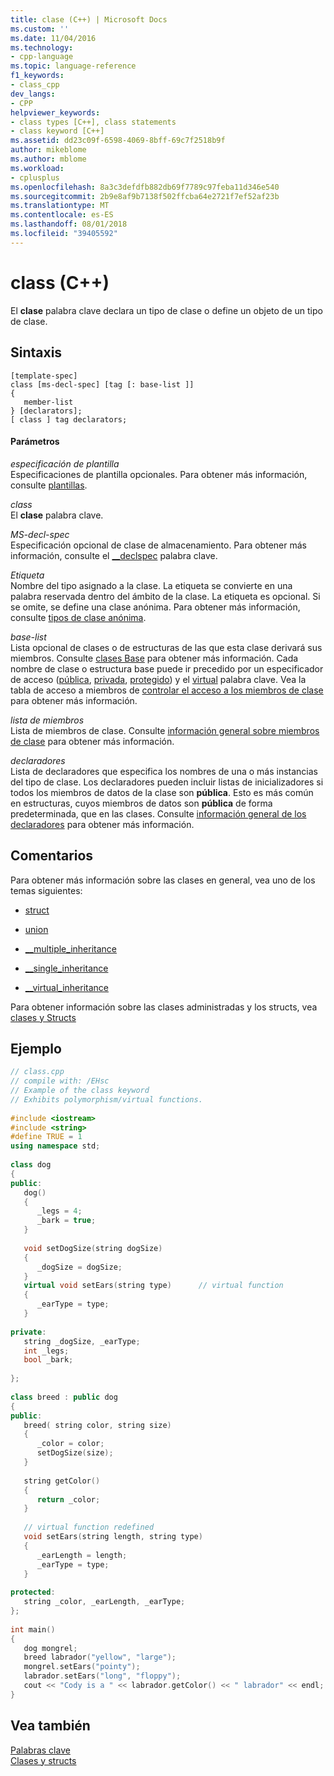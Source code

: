 ```yaml
---
title: clase (C++) | Microsoft Docs
ms.custom: ''
ms.date: 11/04/2016
ms.technology:
- cpp-language
ms.topic: language-reference
f1_keywords:
- class_cpp
dev_langs:
- CPP
helpviewer_keywords:
- class types [C++], class statements
- class keyword [C++]
ms.assetid: dd23c09f-6598-4069-8bff-69c7f2518b9f
author: mikeblome
ms.author: mblome
ms.workload:
- cplusplus
ms.openlocfilehash: 8a3c3defdfb882db69f7789c97feba11d346e540
ms.sourcegitcommit: 2b9e8af9b7138f502ffcba64e2721f7ef52af23b
ms.translationtype: MT
ms.contentlocale: es-ES
ms.lasthandoff: 08/01/2018
ms.locfileid: "39405592"
---
```

# <a name="class-c"></a>class (C++)
El **clase** palabra clave declara un tipo de clase o define un objeto de un tipo de clase.  
  
## <a name="syntax"></a>Sintaxis  
  
```  
[template-spec]  
class [ms-decl-spec] [tag [: base-list ]]  
{  
   member-list  
} [declarators];  
[ class ] tag declarators;  
```  
  
#### <a name="parameters"></a>Parámetros  
 *especificación de plantilla*  
 Especificaciones de plantilla opcionales. Para obtener más información, consulte [plantillas](templates-cpp.md).  
  
 *class*  
 El **clase** palabra clave.  
  
 *MS-decl-spec*  
 Especificación opcional de clase de almacenamiento. Para obtener más información, consulte el [__declspec](../cpp/declspec.md) palabra clave.  
  
 *Etiqueta*  
 Nombre del tipo asignado a la clase. La etiqueta se convierte en una palabra reservada dentro del ámbito de la clase. La etiqueta es opcional. Si se omite, se define una clase anónima. Para obtener más información, consulte [tipos de clase anónima](../cpp/anonymous-class-types.md).  
  
 *base-list*  
 Lista opcional de clases o de estructuras de las que esta clase derivará sus miembros. Consulte [clases Base](../cpp/base-classes.md) para obtener más información. Cada nombre de clase o estructura base puede ir precedido por un especificador de acceso ([pública](../cpp/public-cpp.md), [privada](../cpp/private-cpp.md), [protegido](../cpp/protected-cpp.md)) y el [virtual](../cpp/virtual-cpp.md) palabra clave. Vea la tabla de acceso a miembros de [controlar el acceso a los miembros de clase](member-access-control-cpp.md) para obtener más información.  
  
 *lista de miembros*  
 Lista de miembros de clase. Consulte [información general sobre miembros de clase](../cpp/class-member-overview.md) para obtener más información.  
  
 *declaradores*  
 Lista de declaradores que especifica los nombres de una o más instancias del tipo de clase. Los declaradores pueden incluir listas de inicializadores si todos los miembros de datos de la clase son **pública**. Esto es más común en estructuras, cuyos miembros de datos son **pública** de forma predeterminada, que en las clases. Consulte [información general de los declaradores](../cpp/overview-of-declarators.md) para obtener más información.  
  
## <a name="remarks"></a>Comentarios  
 Para obtener más información sobre las clases en general, vea uno de los temas siguientes:  
  
-   [struct](../cpp/struct-cpp.md)  
  
-   [union](../cpp/unions.md)  
  
-   [__multiple_inheritance](../cpp/inheritance-keywords.md)  
  
-   [__single_inheritance](../cpp/inheritance-keywords.md)  
  
-   [__virtual_inheritance](../cpp/inheritance-keywords.md)  
  
 Para obtener información sobre las clases administradas y los structs, vea [clases y Structs](../windows/classes-and-structs-cpp-component-extensions.md)  
  
## <a name="example"></a>Ejemplo  
  
```cpp 
// class.cpp  
// compile with: /EHsc  
// Example of the class keyword  
// Exhibits polymorphism/virtual functions.  
  
#include <iostream>  
#include <string>  
#define TRUE = 1  
using namespace std;  
  
class dog  
{  
public:  
   dog()  
   {  
      _legs = 4;  
      _bark = true;  
   }  
  
   void setDogSize(string dogSize)  
   {  
      _dogSize = dogSize;  
   }  
   virtual void setEars(string type)      // virtual function  
   {  
      _earType = type;  
   }  
  
private:  
   string _dogSize, _earType;  
   int _legs;  
   bool _bark;  
  
};  
  
class breed : public dog  
{  
public:  
   breed( string color, string size)  
   {  
      _color = color;  
      setDogSize(size);  
   }  
  
   string getColor()  
   {  
      return _color;  
   }  
  
   // virtual function redefined  
   void setEars(string length, string type)  
   {  
      _earLength = length;  
      _earType = type;  
   }  
  
protected:  
   string _color, _earLength, _earType;  
};  
  
int main()  
{  
   dog mongrel;  
   breed labrador("yellow", "large");  
   mongrel.setEars("pointy");  
   labrador.setEars("long", "floppy");  
   cout << "Cody is a " << labrador.getColor() << " labrador" << endl;  
}  
```  
  
## <a name="see-also"></a>Vea también  
 [Palabras clave](../cpp/keywords-cpp.md)   
 [Clases y structs](../cpp/classes-and-structs-cpp.md)
